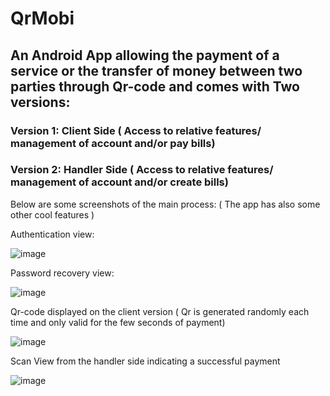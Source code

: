 # QrMobi
 ## An Android App allowing the payment of a service or the transfer of money between two parties through Qr-code and comes with Two versions:

 ### Version 1: Client Side ( Access to relative features/ management of account and/or pay bills)
 ### Version 2: Handler Side ( Access to relative features/ management of account and/or create bills)
 
 Below are some screenshots of the main process: ( The app has also some other cool features )

Authentication view:

![image](https://user-images.githubusercontent.com/118793349/211911712-394cea42-a662-483f-afe7-28f728f91a09.png)

Password recovery view:

![image](https://user-images.githubusercontent.com/118793349/211912012-d9a74afc-8a27-429b-bd2f-a0556192bd7b.png)

Qr-code displayed on the client version ( Qr is generated randomly each time and only valid for the few seconds of payment) 

![image](https://user-images.githubusercontent.com/118793349/211912529-9d960a03-477c-4a06-a1ff-300aa39868e5.png)

Scan View from the handler side indicating a successful payment

![image](https://user-images.githubusercontent.com/118793349/211912583-3ccccc68-e3a2-4de2-8e79-72fe5ef7056d.png)



